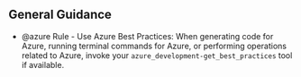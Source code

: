 ## General Guidance

- @azure Rule - Use Azure Best Practices: When generating code for Azure, running terminal commands for Azure, or performing operations related to Azure, invoke your `azure_development-get_best_practices` tool if available.
